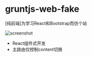# gruntjs-web-fake
[纯前端]为学习React和Bootstrap而仿个站

![screenshot](http://ofx24fene.bkt.clouddn.com//img/project/grunt_web_screenshot.jpg)

- React组件式开发
- 主路由仅控制content切换
